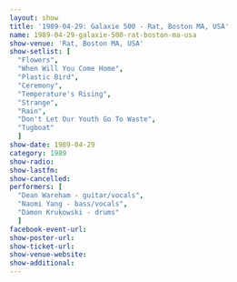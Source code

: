 ```yaml
---
layout: show
title: '1989-04-29: Galaxie 500 - Rat, Boston MA, USA'
name: 1989-04-29-galaxie-500-rat-boston-ma-usa
show-venue: 'Rat, Boston MA, USA'
show-setlist: [
  "Flowers",
  "When Will You Come Home",
  "Plastic Bird",
  "Ceremony",
  "Temperature's Rising",
  "Strange",
  "Rain",
  "Don't Let Our Youth Go To Waste",
  "Tugboat"
  ]
show-date: 1989-04-29
category: 1989
show-radio: 
show-lastfm: 
show-cancelled: 
performers: [
  "Dean Wareham - guitar/vocals",
  "Naomi Yang - bass/vocals",
  "Damon Krukowski - drums"
  ]
facebook-event-url: 
show-poster-url: 
show-ticket-url: 
show-venue-website: 
show-additional: 
---
```


